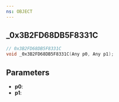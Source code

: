 ```yaml
---
ns: OBJECT
---
```

## _0x3B2FD68DB5F8331C

```c
// 0x3B2FD68DB5F8331C
void _0x3B2FD68DB5F8331C(Any p0, Any p1);
```


## Parameters
* **p0**: 
* **p1**: 

